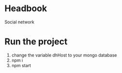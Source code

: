 # Headbook
Social network
# Run the project
1. change the variable dhHost to your mongo database
2. npm i
3. npm start